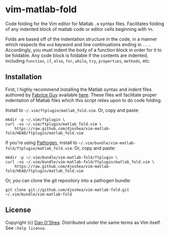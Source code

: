 vim-matlab-fold
============

Code folding for the Vim editor for Matlab `.m` syntax files. Facilitates folding
of any indented block of matlab code or editor cells beginning with `%%`.

Folds are based off of the indentation structure in the code, in a manner which 
respects the `end` keyword and line continuations ending in `...`. Accordingly,
you must indent the body of a function block in order for it to be foldable. Any 
code block is foldable if the contents are indented, including `function`, 
`if`, `else`, `for`, `while`, `try`, `properties`, `methods`, etc.

Installation
------------

First, I highly recommend installing the Matlab syntax and indent files authored
by [Fabrice Guy](http://www.vim.org/account/profile.php?user_id=15324) available 
[here](http://www.vim.org/scripts/script.php?script_id=2407).
These files will facilitate proper indentation of Matlab files which this script
relies upon to do code folding.

Install to `~/.vim/ftplugin/matlab_fold.vim`. Or, copy and paste:

    mkdir -p ~/.vim/ftplugin \ 
    curl -so ~/.vim/ftplugin/matlab_fold.vim \
        https://raw.github.com/djoshea/vim-matlab-fold/HEAD/ftplugin/matlab_fold.vim

If you're using [Pathogen](http://github.com/tpope/vim-pathogen), install to `~/.vim/bundle/vim-matlab-fold/ftplugin/matlab_fold.vim`.
Or, copy and paste:

    mkdir -p ~/.vim/bundle/vim-matlab-fold/ftplugin \ 
    curl -so ~/.vim/bundle/vim-matlab-fold/ftplugin/matlab_fold.vim \
        https://raw.github.com/djoshea/vim-matlab-fold/HEAD/ftplugin/matlab_fold.vim

Or, you can clone the git repository into a pathogen bundle:

    git clone git://github.com/djoshea/vim-matlab-fold.git ~/.vim/bundle/vim-matlab-fold

License
-------

Copyright (c) [Dan O'Shea](http://djoshea.com).  Distributed under the same terms as Vim itself.
See `:help license`.

